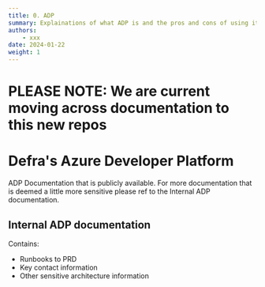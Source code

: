 ```yaml
---
title: 0. ADP
summary: Explainations of what ADP is and the pros and cons of using it.
authors:
    - xxx
date: 2024-01-22
weight: 1
---
```

# PLEASE NOTE: We are current moving across documentation to this new repos

# Defra's Azure Developer Platform

ADP Documentation that is publicly available. For more documentation that is deemed a little more sensitive please ref to the Internal ADP documentation.

## Internal ADP documentation

Contains:

- Runbooks to PRD
- Key contact information
- Other sensitive architecture information
